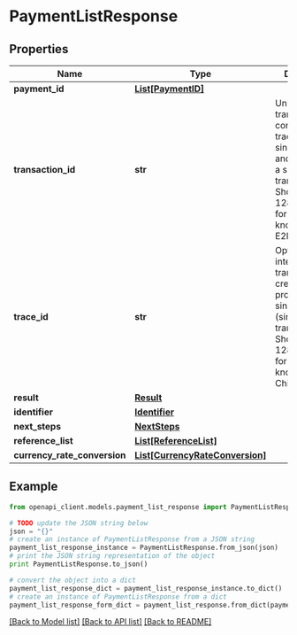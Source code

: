 # PaymentListResponse


## Properties
Name | Type | Description | Notes
------------ | ------------- | ------------- | -------------
**payment_id** | [**List[PaymentID]**](PaymentID.md) |  | [optional] 
**transaction_id** | **str** | Unique transaction, correlation or tracking id for a single request and reply i.e. for a single transaction. Should be a 128 bit GUID format. Also know as E2ETrackingId. | [optional] 
**trace_id** | **str** | Optional ID for internal child transactions created for processing a single request (single transaction). Should be a 128 bit GUID format. Also known as ChildTrackingId. | [optional] 
**result** | [**Result**](Result.md) |  | [optional] 
**identifier** | [**Identifier**](Identifier.md) |  | [optional] 
**next_steps** | [**NextSteps**](NextSteps.md) |  | [optional] 
**reference_list** | [**List[ReferenceList]**](ReferenceList.md) |  | [optional] 
**currency_rate_conversion** | [**List[CurrencyRateConversion]**](CurrencyRateConversion.md) |  | [optional] 

## Example

```python
from openapi_client.models.payment_list_response import PaymentListResponse

# TODO update the JSON string below
json = "{}"
# create an instance of PaymentListResponse from a JSON string
payment_list_response_instance = PaymentListResponse.from_json(json)
# print the JSON string representation of the object
print PaymentListResponse.to_json()

# convert the object into a dict
payment_list_response_dict = payment_list_response_instance.to_dict()
# create an instance of PaymentListResponse from a dict
payment_list_response_form_dict = payment_list_response.from_dict(payment_list_response_dict)
```
[[Back to Model list]](../README.md#documentation-for-models) [[Back to API list]](../README.md#documentation-for-api-endpoints) [[Back to README]](../README.md)


